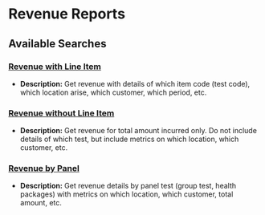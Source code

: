 # Revenue Reports

## Available Searches

### [Revenue with Line Item](https://5574610.app.netsuite.com/app/common/search/searchresults.nl?searchid=1737&whence=)
- **Description:** Get revenue with details of which item code (test code), which location arise, which customer, which period, etc.

### [Revenue without Line Item](https://5574610.app.netsuite.com/app/common/search/searchresults.nl?searchid=1629&whence=)
- **Description:** Get revenue for total amount incurred only. Do not include details of which test, but include metrics on which location, which customer, etc.

### [Revenue by Panel](https://5574610.app.netsuite.com/app/common/search/searchresults.nl?searchid=2188&whence=)
- **Description:** Get revenue details by panel test (group test, health packages) with metrics on which location, which customer, total amount, etc.

